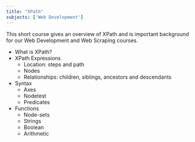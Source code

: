 ```yaml
---
title: "XPath"
subjects: ['Web Development']
---
```


<!-- http://tyrex.inria.fr/courses/mosig/xpath.pdf -->

This short course gives an overview of XPath and is important background for our Web Development and Web Scraping courses.

- What is XPath?
- XPath Expressions
	- Location: steps and path
	- Nodes
	- Relationships: children, siblings, ancestors and descendants
- Syntax
	- Axes
	- Nodetest
	- Predicates
- Functions
	- Node-sets
	- Strings
	- Boolean
	- Arithmetic